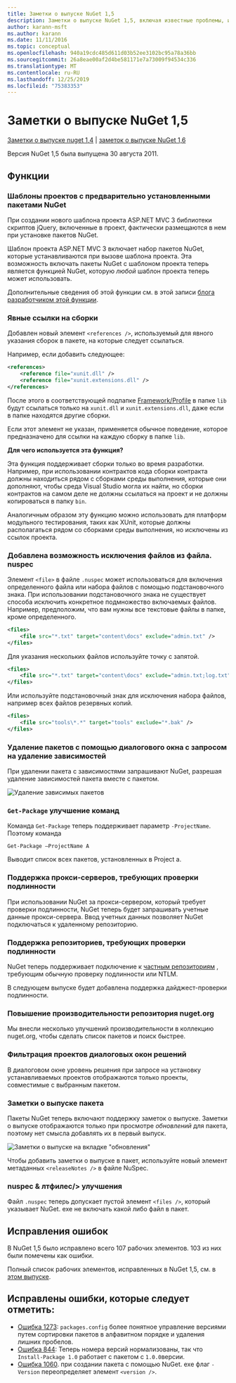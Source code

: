 ```yaml
---
title: Заметки о выпуске NuGet 1,5
description: Заметки о выпуске NuGet 1,5, включая известные проблемы, исправления ошибок, добавленные функции и DCR.
author: karann-msft
ms.author: karann
ms.date: 11/11/2016
ms.topic: conceptual
ms.openlocfilehash: 940a19cdc485d611d03b52ee3102bc95a78a36bb
ms.sourcegitcommit: 26a8eae00af2d4be581171e7a73009f94534c336
ms.translationtype: MT
ms.contentlocale: ru-RU
ms.lasthandoff: 12/25/2019
ms.locfileid: "75383353"
---
```

# <a name="nuget-15-release-notes"></a>Заметки о выпуске NuGet 1,5

[Заметки о выпуске nuget 1,4](../release-notes/nuget-1.4.md) | [заметок о выпуске NuGet 1,6](../release-notes/nuget-1.6.md)

Версия NuGet 1,5 была выпущена 30 августа 2011.

## <a name="features"></a>Функции

### <a name="project-templates-with-preinstalled-nuget-packages"></a>Шаблоны проектов с предварительно установленными пакетами NuGet
При создании нового шаблона проекта ASP.NET MVC 3 библиотеки скриптов jQuery, включенные в проект, фактически размещаются в нем при установке пакетов NuGet.

Шаблон проекта ASP.NET MVC 3 включает набор пакетов NuGet, которые устанавливаются при вызове шаблона проекта. Эта возможность включать пакеты NuGet с шаблоном проекта теперь является функцией NuGet, которую _любой_ шаблон проекта теперь может использовать.

Дополнительные сведения об этой функции см. в этой записи [блога разработчиком этой функции](https://blogs.msdn.com/b/marcinon/archive/2011/07/08/project-templates-and-preinstalled-nuget-packages.aspx).

### <a name="explicit-assembly-references"></a>Явные ссылки на сборки

Добавлен новый элемент `<references />`, используемый для явного указания сборок в пакете, на которые следует ссылаться.

Например, если добавить следующее:

```xml
<references>
    <reference file="xunit.dll" />
    <reference file="xunit.extensions.dll" />
</references>
```

После этого в соответствующей подпапке [Framework/Profile](../reference/nuspec.md#explicit-assembly-references) в папке `lib` будут ссылаться только на `xunit.dll` и `xunit.extensions.dll`, даже если в папке находятся другие сборки.

Если этот элемент не указан, применяется обычное поведение, которое предназначено для ссылки на каждую сборку в папке `lib`.

__Для чего используется эта функция?__

Эта функция поддерживает сборки только во время разработки. Например, при использовании контрактов кода сборки контракта должны находиться рядом с сборками среды выполнения, которые они дополняют, чтобы среда Visual Studio могла их найти, но сборки контрактов на самом деле не должны ссылаться на проект и не должны копироваться в папку `bin`.

Аналогичным образом эту функцию можно использовать для платформ модульного тестирования, таких как XUnit, которые должны располагаться рядом со сборками среды выполнения, но исключены из ссылок проекта.

### <a name="added-ability-to-exclude-files-in-the-nuspec"></a>Добавлена возможность исключения файлов из файла. nuspec
Элемент `<file>` в файле `.nuspec` может использоваться для включения определенного файла или набора файлов с помощью подстановочного знака. При использовании подстановочного знака не существует способа исключить конкретное подмножество включаемых файлов. Например, предположим, что вам нужны все текстовые файлы в папке, кроме определенного.

```xml
<files>
    <file src="*.txt" target="content\docs" exclude="admin.txt" />
</files>
```

Для указания нескольких файлов используйте точку с запятой.

```xml
<files>
    <file src="*.txt" target="content\docs" exclude="admin.txt;log.txt" />
</files>
```

Или используйте подстановочный знак для исключения набора файлов, например всех файлов резервных копий.

```xml
<files>
    <file src="tools\*.*" target="tools" exclude="*.bak" />
</files>
```

### <a name="removing-packages-using-the-dialog-prompts-to-remove-dependencies"></a>Удаление пакетов с помощью диалогового окна с запросом на удаление зависимостей
При удалении пакета с зависимостями запрашивают NuGet, разрешая удаление зависимостей пакета вместе с пакетом.

![Удаление зависимых пакетов](./media/remove-dependent-packages.png)


### <a name="get-package-command-improvement"></a>`Get-Package` улучшение команд
Команда `Get-Package` теперь поддерживает параметр `-ProjectName`. Поэтому команда

    Get-Package –ProjectName A

Выводит список всех пакетов, установленных в Project а.

### <a name="support-for-proxies-that-require-authentication"></a>Поддержка прокси-серверов, требующих проверки подлинности
При использовании NuGet за прокси-сервером, который требует проверки подлинности, NuGet теперь будет запрашивать учетные данные прокси-сервера. Ввод учетных данных позволяет NuGet подключаться к удаленному репозиторию.

### <a name="support-for-repositories-that-require-authentication"></a>Поддержка репозиториев, требующих проверки подлинности
NuGet теперь поддерживает подключение к [частным репозиториям](../hosting-packages/local-feeds.md) , требующим обычную проверку подлинности или NTLM.

В следующем выпуске будет добавлена поддержка дайджест-проверки подлинности.

### <a name="performance-improvements-to-the-nugetorg-repository"></a>Повышение производительности репозитория nuget.org
Мы внесли несколько улучшений производительности в коллекцию nuget.org, чтобы сделать список пакетов и поиск быстрее.

### <a name="solution-dialog-project-filtering"></a>Фильтрация проектов диалоговых окон решений
В диалоговом окне уровень решения при запросе на установку устанавливаемых проектов отображаются только проекты, совместимые с выбранным пакетом.

### <a name="package-release-notes"></a>Заметки о выпуске пакета
Пакеты NuGet теперь включают поддержку заметок о выпуске. Заметки о выпуске отображаются только при просмотре _обновлений_ для пакета, поэтому нет смысла добавлять их в первый выпуск.

![Заметки о выпуске на вкладке "обновления"](./media/manage-nuget-packages-release-notes.png)

Чтобы добавить заметки о выпуске в пакет, используйте новый элемент метаданных `<releaseNotes />` в файле NuSpec.

### <a name="nuspec-ltfiles-gt-improvement"></a>nuspec & лтфилес/&gt; улучшения
Файл `.nuspec` теперь допускает пустой элемент `<files />`, который указывает NuGet. exe не включать какой либо файл в пакет.

## <a name="bug-fixes"></a>Исправления ошибок
В NuGet 1,5 было исправлено всего 107 рабочих элементов. 103 из них были помечены как ошибки.

Полный список рабочих элементов, исправленных в NuGet 1,5, см. в [этом выпуске](http://nuget.codeplex.com/workitem/list/advanced?keyword=&status=All&type=All&priority=All&release=NuGet%201.5&assignedTo=All&component=All&sortField=Summary&sortDirection=Descending&page=0).

## <a name="bug-fixes-worth-noting"></a>Исправлены ошибки, которые следует отметить:

* [Ошибка 1273](http://nuget.codeplex.com/workitem/1273): `packages.config` более понятное управление версиями путем сортировки пакетов в алфавитном порядке и удаления лишних пробелов.
* [Ошибка 844](http://nuget.codeplex.com/workitem/844): Теперь номера версий нормализованы, так что `Install-Package 1.0` работает с пакетом с `1.0.0`версии.
* [Ошибка 1060](http://nuget.codeplex.com/workitem/1060). при создании пакета с помощью NuGet. exe флаг `-Version` переопределяет элемент `<version />`.
